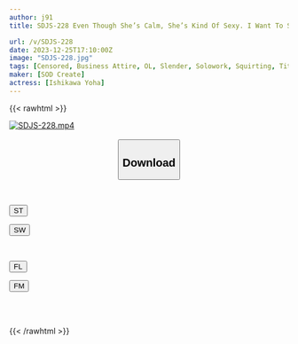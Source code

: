 ```yaml
---
author: j91
title: SDJS-228 Even Though She’s Calm, She’s Kind Of Sexy. I Want To See Ms. Ishikawa, A Member Of The Human Resources Department Who Heals Everyone Through Regular Interviews, Naked! A Lot Of People In The Company Said That, So I Asked Her To Appear In An AV, And We Were Able To Film Some Lewd Sex With A Really Big Gap. [Released Without Permission! 】Honami Ishikawa, 2nd Year Mid-Career, Human Resources Department

url: /v/SDJS-228
date: 2023-12-25T17:10:00Z
image: "SDJS-228.jpg"
tags: [Censored, Business Attire, OL, Slender, Solowork, Squirting, Tits]
maker: [SOD Create]
actress: [Ishikawa Yoha]
---
```



{{< rawhtml >}}

<div class="video" data-videoid="6PY2r042LoF9YgQ">
    <a href="javascript:;">
        <img src="/v/SDJS-228/SDJS-228.jpg" width="WIDTH" height="HEIGHT" alt="SDJS-228.mp4" loading="lazy">
    </a>
</div>

<script type="text/javascript" src="https://j91.asia/asset/on-demand-st.js"></script>

<br>
  <link rel="stylesheet" href="https://j91.asia/asset/bs5.css">
  
  <center>
  <button class="btn btn-primary" type="button" data-bs-toggle="collapse" data-bs-target=".multi-collapse" aria-expanded="false" aria-controls="multiCollapseExample1 multiCollapseExample2"><h2>Download</h2></button></center>
</p>
<div class="row">
  <div class="col">
    <div class="collapse multi-collapse" id="multiCollapseExample1">
      <div class="card card-body">
	      	      <br>
<div class="buttons">  
<p><a href="https://streamtape.to/v/6PY2r042LoF9YgQ" target="_blank"><button class="btn-hover color-3"><i class="fa fa-download"></i> ST</button></a></p>
<p><a href="https://flaswish.com/9pq5fh5kg6rm" target="_blank"><button class="btn-hover color-2"><i class="fa fa-download"></i> SW</button></a></p></div>
    </div>
  </div>
</div>
  <div class="col">
    <div class="collapse multi-collapse" id="multiCollapseExample2">
      <div class="card card-body">
	      <br>
<div class="buttons">
<p><a href="https://filelions.site/f/dwy51xbowjl7" target="_blank"><button class="btn-hover color-9"><i class="fa fa-download"></i> FL</button></a></p>
<p><a href="https://filemoon.sx/d/k9tqlbcjfevt" target="_blank"><button class="btn-hover color-8"><i class="fa fa-download"></i> FM</button></a></p></div>
<br><br>
      </div>
    </div>
  </div>
</div>

{{< /rawhtml >}}